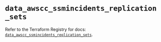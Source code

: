 # `data_awscc_ssmincidents_replication_sets`

Refer to the Terraform Registry for docs: [`data_awscc_ssmincidents_replication_sets`](https://registry.terraform.io/providers/hashicorp/awscc/0.70.0/docs/data-sources/ssmincidents_replication_sets).
